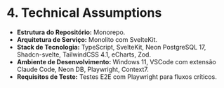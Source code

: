 # 4. Technical Assumptions
*   **Estrutura do Repositório:** Monorepo.
*   **Arquitetura de Serviço:** Monolito com SvelteKit.
*   **Stack de Tecnologia:** TypeScript, SvelteKit, Neon PostgreSQL 17, Shadcn-svelte, TailwindCSS 4.1, eCharts, Zod.
*   **Ambiente de Desenvolvimento:** Windows 11, VSCode com extensão Claude Code, Neon DB, Playwright, Context7.
*   **Requisitos de Teste:** Testes E2E com Playwright para fluxos críticos.
